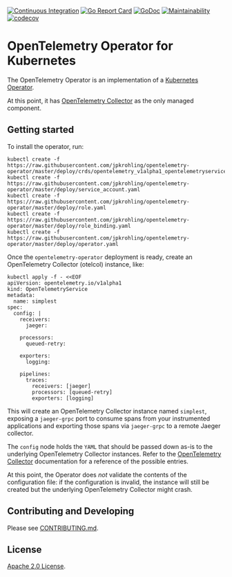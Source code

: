 [![Continuous Integration][github-workflow-img]][github-workflow] [![Go Report Card][goreport-img]][goreport] [![GoDoc][godoc-img]][godoc] [![Maintainability][code-climate-img]][code-climate] [![codecov][codecov-img]][codecov]

# OpenTelemetry Operator for Kubernetes

The OpenTelemetry Operator is an implementation of a [Kubernetes Operator](https://coreos.com/operators/).

At this point, it has [OpenTelemetry Collector](https://github.com/open-telemetry/opentelemetry-service) as the only managed component.

## Getting started

To install the operator, run:
```
kubectl create -f https://raw.githubusercontent.com/jpkrohling/opentelemetry-operator/master/deploy/crds/opentelemetry_v1alpha1_opentelemetryservice_crd.yaml
kubectl create -f https://raw.githubusercontent.com/jpkrohling/opentelemetry-operator/master/deploy/service_account.yaml
kubectl create -f https://raw.githubusercontent.com/jpkrohling/opentelemetry-operator/master/deploy/role.yaml
kubectl create -f https://raw.githubusercontent.com/jpkrohling/opentelemetry-operator/master/deploy/role_binding.yaml
kubectl create -f https://raw.githubusercontent.com/jpkrohling/opentelemetry-operator/master/deploy/operator.yaml
```

Once the `opentelemetry-operator` deployment is ready, create an OpenTelemetry Collector (otelcol) instance, like:

```
kubectl apply -f - <<EOF
apiVersion: opentelemetry.io/v1alpha1
kind: OpenTelemetryService
metadata:
  name: simplest
spec:
  config: |
    receivers:
      jaeger:

    processors:
      queued-retry:

    exporters:
      logging:

    pipelines:
      traces:
        receivers: [jaeger]
        processors: [queued-retry]
        exporters: [logging]
```

This will create an OpenTelemetry Collector instance named `simplest`, exposing a `jaeger-grpc` port to consume spans from your instrumented applications and exporting those spans via `jaeger-grpc` to a remote Jaeger collector.

The `config` node holds the `YAML` that should be passed down as-is to the underlying OpenTelemetry Collector instances. Refer to the [OpenTelemetry Collector](https://github.com/open-telemetry/opentelemetry-service) documentation for a reference of the possible entries.

At this point, the Operator does *not* validate the contents of the configuration file: if the configuration is invalid, the instance will still be created but the underlying OpenTelemetry Collector might crash.

## Contributing and Developing

Please see [CONTRIBUTING.md](CONTRIBUTING.md).

## License
  
[Apache 2.0 License](./LICENSE).

[github-workflow]: https://github.com/jpkrohling/opentelemetry-operator/actions
[github-workflow-img]: https://github.com/jpkrohling/opentelemetry-operator/workflows/Continuous%20Integration/badge.svg
[goreport-img]: https://goreportcard.com/badge/github.com/jpkrohling/opentelemetry-operator
[goreport]: https://goreportcard.com/report/github.com/jpkrohling/opentelemetry-operator
[godoc-img]: https://godoc.org/github.com/jpkrohling/opentelemetry-operator?status.svg
[godoc]: https://godoc.org/github.com/jpkrohling/opentelemetry-operator/pkg/apis/opentelemetry/v1alpha1#OpenTelemetryService
[code-climate]: https://codeclimate.com/github/jpkrohling/opentelemetry-operator/maintainability
[code-climate-img]: https://api.codeclimate.com/v1/badges/7bb215eea77fc9c24484/maintainability
[codecov]: https://codecov.io/gh/jpkrohling/opentelemetry-operator
[codecov-img]: https://codecov.io/gh/jpkrohling/opentelemetry-operator/branch/master/graph/badge.svg
